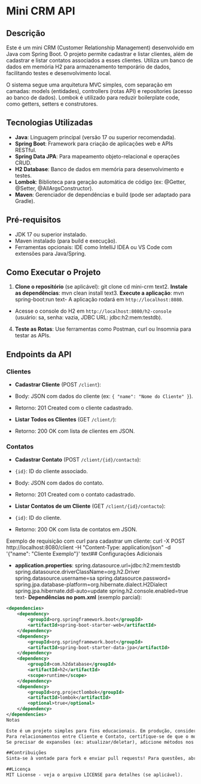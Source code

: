 # Mini CRM API

## Descrição

Este é um mini CRM (Customer Relationship Management) desenvolvido em Java com Spring Boot. O projeto permite cadastrar e listar clientes, além de cadastrar e listar contatos associados a esses clientes. Utiliza um banco de dados em memória H2 para armazenamento temporário de dados, facilitando testes e desenvolvimento local.

O sistema segue uma arquitetura MVC simples, com separação em camadas: models (entidades), controllers (rotas API) e repositories (acesso ao banco de dados). Lombok é utilizado para reduzir boilerplate code, como getters, setters e construtores.

## Tecnologias Utilizadas

- **Java**: Linguagem principal (versão 17 ou superior recomendada).
- **Spring Boot**: Framework para criação de aplicações web e APIs RESTful.
- **Spring Data JPA**: Para mapeamento objeto-relacional e operações CRUD.
- **H2 Database**: Banco de dados em memória para desenvolvimento e testes.
- **Lombok**: Biblioteca para geração automática de código (ex: @Getter, @Setter, @AllArgsConstructor).
- **Maven**: Gerenciador de dependências e build (pode ser adaptado para Gradle).

## Pré-requisitos

- JDK 17 ou superior instalado.
- Maven instalado (para build e execução).
- Ferramentas opcionais: IDE como IntelliJ IDEA ou VS Code com extensões para Java/Spring.

## Como Executar o Projeto

1. **Clone o repositório** (se aplicável):
git clone <url-do-repositorio>
cd mini-crm</url-do-repositorio>
text2. **Instale as dependências**:
mvn clean install
text3. **Execute a aplicação**:
mvn spring-boot:run
text- A aplicação rodará em `http://localhost:8080`.
- Acesse o console do H2 em `http://localhost:8080/h2-console` (usuário: sa, senha: vazia, JDBC URL: jdbc:h2:mem:testdb).

4. **Teste as Rotas**:
Use ferramentas como Postman, curl ou Insomnia para testar as APIs.

## Endpoints da API

### Clientes
- **Cadastrar Cliente** (POST `/client`):
- Body: JSON com dados do cliente (ex: `{ "name": "Nome do Cliente" }`).
- Retorno: 201 Created com o cliente cadastrado.

- **Listar Todos os Clientes** (GET `/client/`):
- Retorno: 200 OK com lista de clientes em JSON.

### Contatos
- **Cadastrar Contato** (POST `/client/{id}/contacto`):
- `{id}`: ID do cliente associado.
- Body: JSON com dados do contato.
- Retorno: 201 Created com o contato cadastrado.

- **Listar Contatos de um Cliente** (GET `/client/{id}/contacto`):
- `{id}`: ID do cliente.
- Retorno: 200 OK com lista de contatos em JSON.

Exemplo de requisição com curl para cadastrar um cliente:
curl -X POST http://localhost:8080/client 
-H "Content-Type: application/json" 
-d '{"name": "Cliente Exemplo"}'
text## Configurações Adicionais

- **application.properties**:
spring.datasource.url=jdbc:h2:mem:testdb
spring.datasource.driverClassName=org.h2.Driver
spring.datasource.username=sa
spring.datasource.password=
spring.jpa.database-platform=org.hibernate.dialect.H2Dialect
spring.jpa.hibernate.ddl-auto=update
spring.h2.console.enabled=true
text- **Dependências no pom.xml** (exemplo parcial):
```xml
<dependencies>
    <dependency>
        <groupId>org.springframework.boot</groupId>
        <artifactId>spring-boot-starter-web</artifactId>
    </dependency>
    <dependency>
        <groupId>org.springframework.boot</groupId>
        <artifactId>spring-boot-starter-data-jpa</artifactId>
    </dependency>
    <dependency>
        <groupId>com.h2database</groupId>
        <artifactId>h2</artifactId>
        <scope>runtime</scope>
    </dependency>
    <dependency>
        <groupId>org.projectlombok</groupId>
        <artifactId>lombok</artifactId>
        <optional>true</optional>
    </dependency>
</dependencies>
Notas

Este é um projeto simples para fins educacionais. Em produção, considere um banco de dados persistente (ex: PostgreSQL) e adicione autenticação/segurança.
Para relacionamentos entre Cliente e Contato, certifique-se de que o model Client tenha uma lista de Contacto com anotações JPA como @OneToMany.
Se precisar de expansões (ex: atualizar/deletar), adicione métodos nos controllers e repositories.

##Contribuições
Sinta-se à vontade para fork e enviar pull requests! Para questões, abra uma issue.

##Licença
MIT License - veja o arquivo LICENSE para detalhes (se aplicável).
